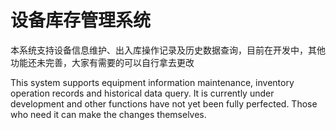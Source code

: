 # 设备库存管理系统
本系统支持设备信息维护、出入库操作记录及历史数据查询，目前在开发中，其他功能还未完善，大家有需要的可以自行拿去更改

This system supports equipment information maintenance, inventory operation records and historical data query. It is currently under development and other functions have not yet been fully perfected. Those who need it can make the changes themselves.

